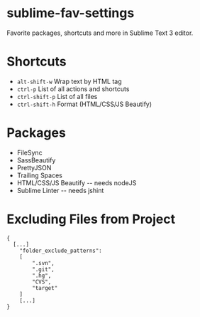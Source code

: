 # sublime-fav-settings
Favorite packages, shortcuts and more in Sublime Text 3 editor.

# Shortcuts
- `alt-shift-w` Wrap text by HTML tag
- `ctrl-p`  List of all actions and shortcuts
- `ctrl-shift-p`  List of all files
- `ctrl-shift-h`  Format (HTML/CSS/JS Beautify)

# Packages
- FileSync
- SassBeautify
- PrettyJSON
- Trailing Spaces
- HTML/CSS/JS Beautify
-- needs nodeJS
- Sublime Linter
-- needs jshint

# Excluding Files from Project

```
{
  [...]
	"folder_exclude_patterns":
	[
		".svn",
		".git",
		".hg",
		"CVS",
		"target"
	]
	[...]
}
```
